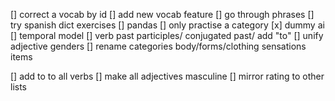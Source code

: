 [] correct a vocab by id
[] add new vocab feature
[] go through phrases
[] try spanish dict exercises
[] pandas
[] only practise a category
[x] dummy ai
[] temporal model
[] verb past participles/ conjugated past/ add "to"
[] unify adjective genders
[] rename categories body/forms/clothing sensations items

[] add to to all verbs
[] make all adjectives masculine
[] mirror rating to other lists